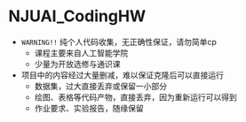 # NJUAI_CodingHW
- `WARNING!!` 纯个人代码收集，无正确性保证，请勿简单cp
  - 课程主要来自人工智能学院
  - 少量为开放选修与通识课
- 项目中的内容经过大量删减，难以保证克隆后可以直接运行
  - 数据集，过大直接丢弃或保留一小部分
  - 绘图、表格等代码产物，直接丢弃，因为重新运行可以得到
  - 作业要求、实验报告，随缘保留

